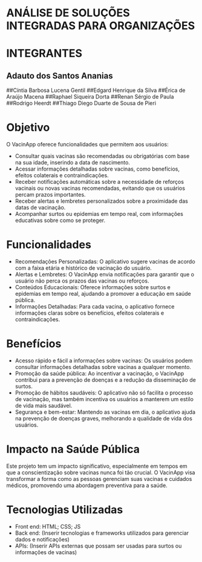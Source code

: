 # ANÁLISE DE SOLUÇÕES INTEGRADAS PARA ORGANIZAÇÕES

# INTEGRANTES
  ## Adauto dos Santos Ananias
  ##Cíntia Barbosa Lucena Gentil
  ##Edgard Henrique da Silva 
  ##Érica de Araújo Macena
  ##Raphael Siqueira Dorta
  ##Renan Sérgio de Paula
  ##Rodrigo Heerdt
  ##Thiago Diego Duarte de Sousa de Pieri
  

 # Objetivo

O VacinApp oferece funcionalidades que permitem aos usuários:

- Consultar quais vacinas são recomendadas ou obrigatórias com base na sua idade, inserindo a data de nascimento.
- Acessar informações detalhadas sobre vacinas, como benefícios, efeitos colaterais e contraindicações.
- Receber notificações automáticas sobre a necessidade de reforços vacinais ou novas vacinas recomendadas, evitando que os usuários percam prazos importantes.
- Receber alertas e lembretes personalizados sobre a proximidade das datas de vacinação.
- Acompanhar surtos ou epidemias em tempo real, com informações educativas sobre como se proteger.

# Funcionalidades

- Recomendações Personalizadas: O aplicativo sugere vacinas de acordo com a faixa etária e histórico de vacinação do usuário.
- Alertas e Lembretes: O VacinApp envia notificações para garantir que o usuário não perca os prazos das vacinas ou reforços.
- Conteúdos Educacionais: Oferece informações sobre surtos e epidemias em tempo real, ajudando a promover a educação em saúde pública.
- Informações Detalhadas: Para cada vacina, o aplicativo fornece informações claras sobre os benefícios, efeitos colaterais e contraindicações.
  
# Benefícios

- Acesso rápido e fácil a informações sobre vacinas: Os usuários podem consultar informações detalhadas sobre vacinas a qualquer momento.
- Promoção da saúde pública: Ao incentivar a vacinação, o VacinApp contribui para a prevenção de doenças e a redução da disseminação de surtos.
- Promoção de hábitos saudáveis: O aplicativo não só facilita o processo de vacinação, mas também incentiva os usuários a manterem um estilo de vida mais saudável.
- Segurança e bem-estar: Mantendo as vacinas em dia, o aplicativo ajuda na prevenção de doenças graves, melhorando a qualidade de vida dos usuários.

# Impacto na Saúde Pública

Este projeto tem um impacto significativo, especialmente em tempos em que a conscientização sobre vacinas nunca foi tão crucial. O VacinApp visa transformar a forma como as pessoas gerenciam suas vacinas e cuidados médicos, promovendo uma abordagem preventiva para a saúde.

# Tecnologias Utilizadas

- Front end: HTML; CSS; JS
- Back end: (Inserir tecnologias e frameworks utilizados para gerenciar dados e notificações)
- APIs: (Inserir APIs externas que possam ser usadas para surtos ou informações de vacinas)

